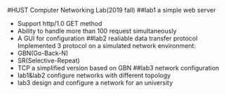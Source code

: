 #HUST Computer Networking Lab(2019 fall)
##lab1 a simple web server
* Support http/1.0 GET method
* Ability to handle more than 100 request simultaneously
* A GUI for configuration
##lab2 realiable data transfer protocol
Implemented 3 protocol on a simulated network environment:
* GBN(Go-Back-N)
* SR(Selective-Repeat)
* TCP a simplified version based on GBN
##lab3 network configuration
* lab1&lab2 
configure networks with different topology
* lab3 
design and configure a network for an university
